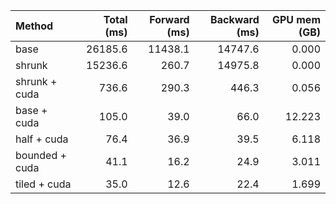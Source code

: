 | Method         |   Total (ms) |   Forward (ms) |   Backward (ms) |   GPU mem (GB) |
|:---------------|-------------:|---------------:|----------------:|---------------:|
| base           |      26185.6 |        11438.1 |         14747.6 |          0.000 |
| shrunk         |      15236.6 |          260.7 |         14975.8 |          0.000 |
| shrunk + cuda  |        736.6 |          290.3 |           446.3 |          0.056 |
| base + cuda    |        105.0 |           39.0 |            66.0 |         12.223 |
| half + cuda    |         76.4 |           36.9 |            39.5 |          6.118 |
| bounded + cuda |         41.1 |           16.2 |            24.9 |          3.011 |
| tiled + cuda   |         35.0 |           12.6 |            22.4 |          1.699 |
